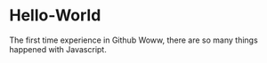 # Hello-World
The first time experience in Github
Woww, there are so many things happened with Javascript.

